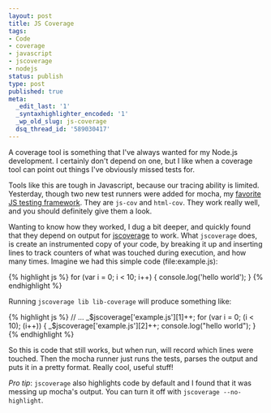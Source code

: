 ```yaml
---
layout: post
title: JS Coverage
tags:
- Code
- coverage
- javascript
- jscoverage
- nodejs
status: publish
type: post
published: true
meta:
  _edit_last: '1'
  _syntaxhighlighter_encoded: '1'
  _wp_old_slug: js-coverage
  dsq_thread_id: '589030417'
---
```

A coverage tool is something that I've always wanted for my Node.js development. I certainly don't depend on one, but I like when a coverage tool can point out things I've obviously missed tests for.

Tools like this are tough in Javascript, because our tracing ability is limited. Yesterday, though   two new test runners were added for mocha, my <a href="http://seejohncode.com/2012/01/13/javascript-testing-with-mocha">favorite JS testing framework</a>. They are <code>js-cov</code> and <code>html-cov</code>. They work really well, and you should definitely give them a look.

Wanting to know how they worked, I dug a bit deeper, and quickly found that they depend on output for <a href="http://siliconforks.com/jscoverage/">jscoverage</a> to work. What <code>jscoverage</code> does, is create an instrumented copy of your code, by breaking it up and inserting lines to track counters of what was touched during execution, and how many times. Imagine we had this simple code (file:example.js):

{% highlight js %}
for (var i = 0; i < 10; i++) {
  console.log('hello world');
}
{% endhighlight %}

Running <code>jscoverage lib lib-coverage</code> will produce something like:

{% highlight js %}
// ...
_$jscoverage['example.js'][1]++;
for (var i = 0; (i < 10); (i++)) {
  _$jscoverage['example.js'][2]++;
  console.log("hello world");
}
{% endhighlight %}

So this is code that still works, but when run, will record which lines were touched. Then the mocha runner just runs the tests, parses the output and puts it in a pretty format. Really cool, useful stuff!

<em>Pro tip</em>: <code>jscoverage</code> also highlights code by default and I found that it was messing up mocha's output. You can turn it off with <code>jscoverage --no-highlight</code>.
